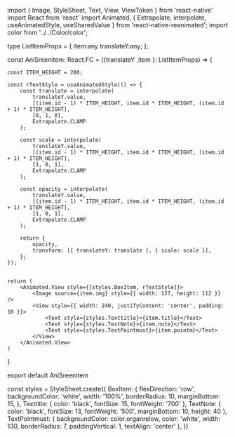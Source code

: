 import { Image, StyleSheet, Text, View, ViewToken } from 'react-native'
import React from 'react'
import Animated, { Extrapolate, interpolate, useAnimatedStyle, useSharedValue } from 'react-native-reanimated';
import color from '../../Color/color';

type ListItemProps = {
    item:any
    translateY:any; 
};

const AniSreenitem: React.FC<ListItemProps> = ({translateY ,item }: ListItemProps) => {

    const ITEM_HEIGHT = 200;

    const rTextStyle = useAnimatedStyle(() => {
        const translate = interpolate(
            translateY.value,
            [(item.id - 1) * ITEM_HEIGHT, item.id * ITEM_HEIGHT, (item.id + 1) * ITEM_HEIGHT],
            [0, 1, 0],
            Extrapolate.CLAMP
        );

        const scale = interpolate(
            translateY.value,
            [(item.id - 1) * ITEM_HEIGHT, item.id * ITEM_HEIGHT, (item.id + 1) * ITEM_HEIGHT],
            [1, 0, 1],
            Extrapolate.CLAMP
        );

        const opacity = interpolate(
            translateY.value,
            [(item.id - 1) * ITEM_HEIGHT, item.id * ITEM_HEIGHT, (item.id + 1) * ITEM_HEIGHT],
            [1, 0, 1],
            Extrapolate.CLAMP
        );

        return {
            opacity,
            transform: [{ translateY: translate }, { scale: scale }],
        };
    });
    

    return (
        <Animated.View style={[styles.BoxItem, rTextStyle]}>
            <Image source={item.img} style={{ width: 127, height: 112 }} />
            <View style={{ width: 240, justifyContent: 'center', padding: 10 }}>
                <Text style={styles.Texttitle}>{item.title}</Text>
                <Text style={styles.TextNote}>{item.note}</Text>
                <Text style={styles.TextPointmust}>{item.pointm}</Text>
            </View>
        </Animated.View>
    )
}

export default AniSreenitem

const styles = StyleSheet.create({
    BoxItem: {
        flexDirection: 'row',
        backgroundColor: 'white',
        width: '100%',
        borderRadius: 10,
        marginBottom: 15,
    },
    Texttitle: {
        color: 'black',
        fontSize: 15,
        fontWeight: '700'
    },
    TextNote: {
        color: 'black',
        fontSize: 13,
        fontWeight: '500',
        marginBottom: 10,
        height: 40
    },
    TextPointmust: {
        backgroundColor: color.organrelow,
        color: 'white',
        width: 130,
        borderRadius: 7,
        paddingVertical: 1,
        textAlign: 'center'
    },
})